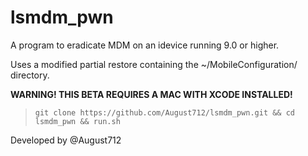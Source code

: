 # lsmdm_pwn

A program to eradicate MDM on an idevice running 9.0 or higher.

Uses a modified partial restore containing the ~/MobileConfiguration/ directory.

**WARNING! THIS BETA REQUIRES A MAC WITH XCODE INSTALLED!**

> `git clone https://github.com/August712/lsmdm_pwn.git && cd lsmdm_pwn && run.sh`

Developed by @August712
